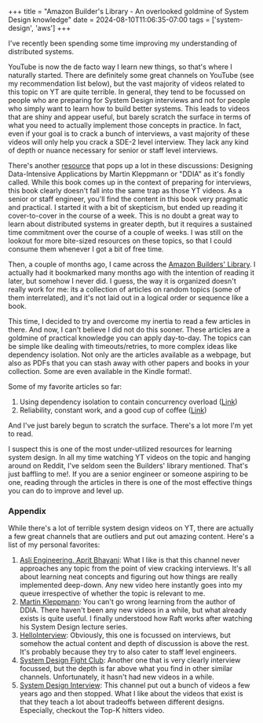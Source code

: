 +++
title = "Amazon Builder's Library - An overlooked goldmine of System Design knowledge"
date = 2024-08-10T11:06:35-07:00
tags = ['system-design', 'aws']
+++

I've recently been spending some time improving my understanding of distributed systems.

YouTube is now the de facto way I learn new things, so that's where I naturally started. There are definitely some great channels on YouTube (see my recommendation list below), but the vast majority of videos related to this topic on YT are quite terrible. In general, they tend to be focussed on people who are preparing for System Design interviews and not for people who simply want to learn how to build better systems. This leads to videos that are shiny and appear useful, but barely scratch the surface in terms of what you need to actually implement those concepts in practice. In fact, even if your goal is to crack a bunch of interviews, a vast majority of these videos will only help you crack a SDE-2 level interview. They lack any kind of depth or nuance necessary for senior or staff level interviews.

There's another [resource](https://www.oreilly.com/library/view/designing-data-intensive-applications/9781491903063/) that pops up a lot in these discussions: Designing Data-Intensive Applications by Martin Kleppmann or "DDIA" as it's fondly called. While this book comes up in the context of preparing for interviews, this book clearly doesn't fall into the same trap as those YT videos. As a senior or staff engineer, you'll find the content in this book very pragmatic and practical. I started it with a bit of skepticism, but ended up reading it cover-to-cover in the course of a week. This is no doubt a great way to learn about distributed systems in greater depth, but it requires a sustained time commitment over the course of a couple of weeks. I was still on the lookout for more bite-sized resources on these topics, so that I could consume them whenever I got a bit of free time.

Then, a couple of months ago, I came across the [Amazon Builders' Library](https://aws.amazon.com/builders-library/). I actually had it bookmarked many months ago with the intention of reading it later, but somehow I never did. I guess, the way it is organized doesn't really work for me: its a collection of articles on random topics (some of them interrelated), and it's not laid out in a logical order or sequence like a book.

This time, I decided to try and overcome my inertia to read a few articles in there. And now, I can't believe I did not do this sooner. These articles are a goldmine of practical knowledge you can apply day-to-day. The topics can be simple like dealing with timeouts/retries, to more complex ideas like dependency isolation. Not only are the articles available as a webpage, but also as PDFs that you can stash away with other papers and books in your collection. Some are even available in the Kindle format!.

Some of my favorite articles so far:
1. Using dependency isolation to contain concurrency overload ([Link](https://aws.amazon.com/builders-library/dependency-isolation/))
2. Reliability, constant work, and a good cup of coffee ([Link](https://aws.amazon.com/builders-library/reliability-and-constant-work))

And I've just barely begun to scratch the surface. There's a lot more I'm yet to read.

I suspect this is one of the most under-utilized resources for learning system design. In all my time watching YT videos on the topic and hanging around on Reddit, I've seldom seen the Builders' library mentioned. That's just baffling to me!. If you are a senior engineer or someone aspiring to be one, reading through the articles in there is one of the most effective things you can do to improve and level up.

### Appendix

While there's a lot of terrible system design videos on YT, there are actually a few great channels that are outliers and put out amazing content. Here's a list of my personal favorites:

1. [Asli Engineering, Aprit Bhayani](https://www.youtube.com/@AsliEngineering): What I like is that this channel never approaches any topic from the point of view cracking interviews. It's all about learning neat concepts and figuring out how things are really implemented deep-down. Any new video here instantly goes into my queue irrespective of whether the topic is relevant to me.
2. [Martin Kleppmann](https://www.youtube.com/@kleppmann): You can't go wrong learning from the author of DDIA. There haven't been any new videos in a while, but what already exists is quite useful. I finally understood how Raft works after watching his System Design lecture series.
3. [HelloInterview](https://www.youtube.com/@hello_interview): Obviously, this one is focussed on interviews, but somehow the actual content and depth of discussion is above the rest. It's probably because they try to also cater to staff level engineers.
4. [System Design Fight Club](https://www.youtube.com/@SDFC): Another one that is very clearly interview focussed, but the depth is far above what you find in other similar channels. Unfortunately, it hasn't had new videos in a while.
5. [System Design Interview](https://www.youtube.com/@SystemDesignInterview): This channel put out a bunch of videos a few years ago and then stopped. What I like about the videos that exist is that they teach a lot about tradeoffs between different designs. Especially, checkout the Top-K hitters video.
